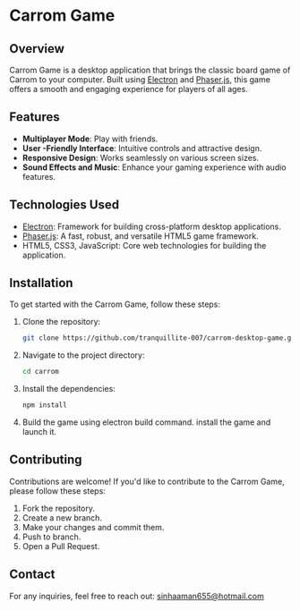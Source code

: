 # Carrom Game

## Overview

Carrom Game is a desktop application that brings the classic board game of Carrom to your computer. Built using [Electron](https://www.electronjs.org/) and [Phaser.js](https://phaser.io/), this game offers a smooth and engaging experience for players of all ages.

## Features

- **Multiplayer Mode**: Play with friends.
- **User -Friendly Interface**: Intuitive controls and attractive design.
- **Responsive Design**: Works seamlessly on various screen sizes.
- **Sound Effects and Music**: Enhance your gaming experience with audio features.

## Technologies Used

- [Electron](https://www.electronjs.org/): Framework for building cross-platform desktop applications.
- [Phaser.js](https://phaser.io/): A fast, robust, and versatile HTML5 game framework.
- HTML5, CSS3, JavaScript: Core web technologies for building the application.

## Installation

To get started with the Carrom Game, follow these steps:

1. Clone the repository:
   ```bash
   git clone https://github.com/tranquillite-007/carrom-desktop-game.git

2. Navigate to the project directory:
   ```bash
   cd carrom
3. Install the dependencies:
   ```bash
   npm install

4. Build the game using electron build command. install the game and launch it.


## Contributing

Contributions are welcome! If you'd like to contribute to the Carrom Game, please follow these steps:

1. Fork the repository.
2. Create a new branch.
3. Make your changes and commit them.
4. Push to branch.
5. Open a Pull Request.

## Contact
For any inquiries, feel free to reach out:
sinhaaman655@hotmail.com
